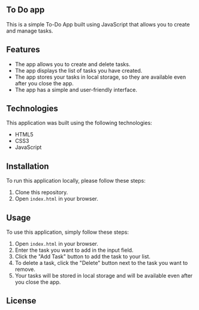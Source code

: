 ## To Do app


This is a simple To-Do App built using JavaScript that allows you to create and manage tasks.


## Features

- The app allows you to create and delete tasks.
- The app displays the list of tasks you have created.
- The app stores your tasks in local storage, so they are available even after you close the app.
- The app has a simple and user-friendly interface.


## Technologies

This application was built using the following technologies:

- HTML5
- CSS3
- JavaScript

## Installation

To run this application locally, please follow these steps:

1. Clone this repository.
2. Open `index.html` in your browser.

## Usage

To use this application, simply follow these steps:

1. Open `index.html` in your browser.
2. Enter the task you want to add in the input field.
3. Click the "Add Task" button to add the task to your list.
4. To delete a task, click the "Delete" button next to the task you want to remove.
5. Your tasks will be stored in local storage and will be available even after you close the app.


## License
